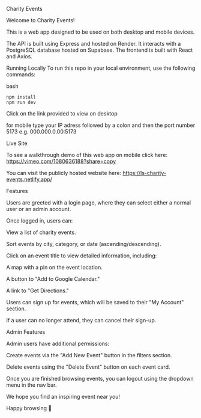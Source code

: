 Charity Events

Welcome to Charity Events!

This is a web app designed to be used on both desktop and mobile devices.

The API is built using Express and hosted on Render. It interacts with a PostgreSQL database hosted on Supabase. The frontend is built with React and Axios.

Running Locally
To run this repo in your local environment, use the following commands:

bash

```
npm install
npm run dev
```
Click on the link provided to view on desktop

for mobile type your IP adress followed by a colon and then the port number 5173 e.g. 000.000.0.00:5173

Live Site

To see a walkthrough demo of this web app on mobile click here: https://vimeo.com/1080636188?share=copy

You can visit the publicly hosted website here: https://ls-charity-events.netlify.app/

Features

Users are greeted with a login page, where they can select either a normal user or an admin account.

Once logged in, users can:

View a list of charity events.

Sort events by city, category, or date (ascending/descending).

Click on an event title to view detailed information, including:

A map with a pin on the event location.

A button to "Add to Google Calendar."

A link to "Get Directions."

Users can sign up for events, which will be saved to their "My Account" section.

If a user can no longer attend, they can cancel their sign-up.

Admin Features

Admin users have additional permissions:

Create events via the "Add New Event" button in the filters section.

Delete events using the "Delete Event" button on each event card.

Once you are finished browsing events, you can logout using the dropdown menu in the nav bar.

We hope you find an inspiring event near you!

Happy browsing 🎉